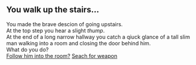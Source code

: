 ## You walk up the stairs...

You made the brave descion of going upstairs.   
At the top step you hear a slight *thump*.   
At the end of a long narrow hallway you catch a qiuck glance of a tall slim man walking into a room and closing the door behind him.   
What do you do?  
[Follow him into the room?](upstairs-dead.md)
[Seach for weapon](weapon-upstairs.md)

